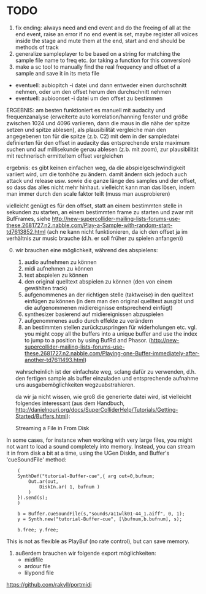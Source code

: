 # TODO

1. fix ending: always need and end event and do the freeing of all at the end event, raise an error if no end event is set, maybe register all voices inside the stage and mute them at the end, start and end should be methods of track
2.  generalize sampleplayer to be based on a string for matching the sample file name to freq etc. (or taking a function for this conversion)
3.  make a sc tool to manually find the real frequency and offset of a sample and save it in its meta file
   - eventuell:  aubiopitch -i datei und dann entweder einen durchschnitt nehmen, oder um den offset herum den durchschnitt nehmen
   - eventuell: aubioonset -i datei um den offset zu bestimmen
   
   ERGEBNIS: am besten funktioniert es manuell mit audacity und frequenzanalyse (erweiterte auto korrelation/hanning fenster und größe zwischen 1024 und 4096 variieren, dann die maus in die nähe der spitze setzen und spitze ablesen), als plausibilität vergleiche man den angegebenen ton für die spitze (z.b. C2) mit dem in der sampledatei definierten
   für den offset in audacity das entsprechende erste maximum suchen und 
   auf millisekunde genau ablesen (z.b. mit zoom), zur plausibilität mit
   rechnerisch ermitteltem offset vergleichen

   ergebnis: es gibt keinen einfachen weg, da die abspielgeschwindigkeit
   variiert wird, um die tonhöhe zu ändern. damit ändern sich jedoch auch
   attack und release usw. sowie die ganze länge des samples und der offset, so dass das alles nicht mehr hinhaut. vielleicht kann man das lösen, indem
   man immer durch den scale faktor teilt (muss man ausprobieren)

   vielleicht genügt es für den offset, statt an einem bestimmten stelle
   in sekunden zu starten, an einem bestimmten frame zu starten und zwar mit
   BufFrames, siehe http://new-supercollider-mailing-lists-forums-use-these.2681727.n2.nabble.com/Play-a-Sample-with-random-start-td7613852.html
   (ach ne kann nicht funktionieren, da ich den offset ja im verhältnis zur music brauche (d.h. er soll früher zu spielen anfangen))


0. wir brauchen eine möglichkeit, während des abspielens:
   1. audio aufnehmen zu können
   2. midi aufnehmen zu können
   3. text abspielen zu können
   4. den original quelltext abspielen zu können (den von einem gewählten track)
   5. aufgenommenes an der richtigen stelle (taktweise) in den quelltext einfügen zu können (in dem man den original quelltext ausgibt und die aufgenommenen midiereignisse entsprechend einfügt)
   6. synthesizer basierend auf midiereignissen abzuspielen
   7. aufgenommenes audio durch effekte zu verändern
   8. an bestimmten stellen zurückzuspringen für widerholungen etc. 
      vgl. you might copy all the buffers into a unique buffer and use the index to jump to a position by using BufRd and Phasor.
      (http://new-supercollider-mailing-lists-forums-use-these.2681727.n2.nabble.com/Playing-one-Buffer-immediately-after-another-td7611493.html)

   wahrscheinlich ist der einfachste weg, sclang dafür zu verwenden, d.h. den fertigen sample als buffer einzuladen und entsprechende aufnahme uns ausgabemöglichkeiten wegzuabstrahieren.

   da wir ja nicht wissen, wie groß die generierte datei wird, ist vielleicht folgendes interessant (aus dem Handbuch, http://danielnouri.org/docs/SuperColliderHelp/Tutorials/Getting-Started/Buffers.html):

   Streaming a File in From Disk

In some cases, for instance when working with very large files, you might not want to load a sound completely into memory. Instead, you can stream it in from disk a bit at a time, using the UGen DiskIn, and Buffer's 'cueSoundFile' method:

        (
        SynthDef("tutorial-Buffer-cue",{ arg out=0,bufnum;
            Out.ar(out,
                DiskIn.ar( 1, bufnum )
            )
        }).send(s);
        )
        
        b = Buffer.cueSoundFile(s,"sounds/a11wlk01-44_1.aiff", 0, 1);
        y = Synth.new("tutorial-Buffer-cue", [\bufnum,b.bufnum], s);

        b.free; y.free;

This is not as flexible as PlayBuf (no rate control), but can save memory.


1. außerdem brauchen wir folgende export möglichkeiten:
   - midifile
   - ardour file
   - lilypond file

https://github.com/rakyll/portmidi 




